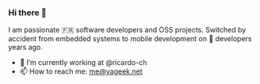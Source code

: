 ### Hi there 👋

I am passionate 🇫🇷 software developers and OSS projects. Switched by accident from embedded systems to mobile development on 🍎 developers years ago.

- 🔭 I’m currently working at @ricardo-ch
- 📫 How to reach me: me@yageek.net


